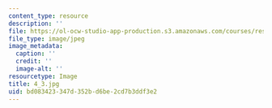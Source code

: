 ```yaml
---
content_type: resource
description: ''
file: https://ol-ocw-studio-app-production.s3.amazonaws.com/courses/res-18-006-calculus-revisited-single-variable-calculus-fall-2010/bd083423347d352bd6be2cd7b3ddf3e2_4_3.jpg
file_type: image/jpeg
image_metadata:
  caption: ''
  credit: ''
  image-alt: ''
resourcetype: Image
title: 4_3.jpg
uid: bd083423-347d-352b-d6be-2cd7b3ddf3e2
---
```

